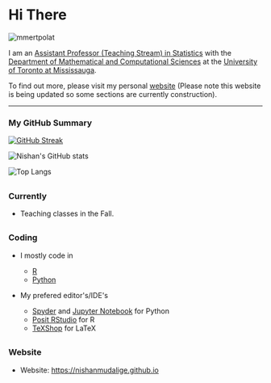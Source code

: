 <!-- [![Alt Text](https://raw.githubusercontent.com/nishanmudalige/GoodsteinSequence/refs/heads/main/banner.png)]([[https://www.digitalocean.com/products/app-platform](https://raw.githubusercontent.com/nishanmudalige/GoodsteinSequence/refs/heads/main/banner.png)]([https://nishanmudalige.github.io](https://raw.githubusercontent.com/nishanmudalige/GoodsteinSequence/refs/heads/main/banner.png))) -->

 # Hi There 

<p align="left"> <img src="https://komarev.com/ghpvc/?username=nishanmudalige&label=Profile%20views&color=0e75b6&style=flat" alt="mmertpolat" /> </p>

I am an [Assistant Professor (Teaching Stream) in Statistics](https://www.utm.utoronto.ca/math-cs-stats/people/nishan-mudalige)
with the
[Department of Mathematical and Computational Sciences](https://www.utm.utoronto.ca/math-cs-stats/)
at the 
[University of Toronto at Mississauga](https://www.utm.utoronto.ca).

<!-- My formal education and training is in mathemaics and applied statistics. -->

To find out more, please visit my personal [website](#Website) (Please note this website is being updated so some sections are currently construction).

---

### My GitHub Summary
[![GitHub Streak](https://github-readme-streak-stats-self-nine.vercel.app?user=nishanmudalige)](https://git.io/streak-stats)

![Nishan's GitHub stats](https://github-readme-stats.vercel.app/api?username=nishanmudalige) 

![Top Langs](https://github-readme-stats.vercel.app/api/top-langs/?username=nishanmudalige&layout=compact)

##

### Currently

- Teaching classes in the Fall.

##

### Coding

- I mostly code in
   <!-- - [SAS](https://www.sas.com/) -->
   - [R](https://www.r-project.org/)
   - [Python](https://www.python.org/)

- My prefered editor's/IDE's
   - [Spyder](https://www.spyder-ide.org/) and [Jupyter Notebook](https://jupyter.org) for Python
   - [Posit RStudio](https://posit.co/products/open-source/rstudio/) for R
   - [TeXShop](https://pages.uoregon.edu/koch/texshop/) for LaTeX

##

### Website
<!-- - Email: nishan [dot] mudalige [at] gmail [dot] com -->
- Website: https://nishanmudalige.github.io

##

<!--
### Current Projects

- Developing a staging algorithm
- Snowflake training

##
-->

<!--
### Recently Completed Projects (2023)
   - Cardiology
      - Joint work with [Dr. Carlo Barcella](https://esc365.escardio.org/person/477456) (Denmark)
      - Available [here](https://pubmed.ncbi.nlm.nih.gov/37409410/)
      - Started in 2022, completed in 2023

### Recent Completed Projects (2022)
- Presented a chapter at Health Professional Book Club
   - Markdown available [here](https://github.com/nishanmudalige/BookClubCVExample)
- Publication on trees (i.e. trees in nature)
   - Joint work with [Dr. Loius-Paul Rivest](https://www.mat.ulaval.ca/lrivest/louis-paul-rivest/) (Laval), [Dr. Pierre Dutilleul](https://www.mcgill.ca/plant/faculty/dutilleul) (McGill)
   - The journal article that resulted from this work is available [here](https://journals.plos.org/plosone/article?id=10.1371/journal.pone.0274168)
    <!-- Further details after embargo is lefted by the publisher.
- Completed an R package
   - [TreeBranchModeller](https://github.com/nishanmudalige/TreeBranchModeller)
   - Joint work with [Dr. Loius-Paul Rivest](https://www.mat.ulaval.ca/lrivest/louis-paul-rivest/) (Laval), [Dr. Pierre Dutilleul](https://www.mcgill.ca/plant/faculty/dutilleul) (McGill).
-->

